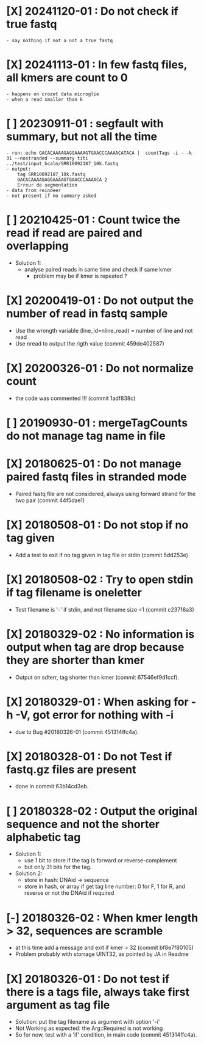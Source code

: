 # [X] 20241120-01 : Do not check if true fastq
    - say nothing if not a not a true fastq

# [X] 20241113-01 : In few fastq files, all kmers are count to 0
    - happens on crozet data microglie
    - when a read smaller than k

# [ ] 20230911-01 : segfault with summary, but not all the time
    - run: echo GACACAAAAGAGGAAAAGTGAACCCAAAACATACA |  countTags -i - -k 31 --nostranded --summary titi ../test/input_bcalm/SRR10092187_10k.fastq
    - output:
        tag	SRR10092187_10k.fastq
        GACACAAAAGAGGAAAAGTGAACCCAAAACA	2
        Erreur de segmentation
    - data from reindeer
    - not present if no summary asked

# [ ] 20210425-01 : Count twice the read if read are paired and overlapping
 * Solution 1:
   - analyse paired reads in same time and check if same kmer
     - problem may be if kmer is repeated ?

# [X] 20200419-01 : Do not output the number of read in fastq sample
 * Use the wrongth variable (line_id=nline_read) = number of line and not read
 * Use nread to output the rigth value (commit 459de402587)

# [X] 20200326-01 : Do not normalize count
 * the code was commented !!! (commit 1adf838c)

# [ ] 20190930-01 : mergeTagCounts do not manage tag name in file

# [X] 20180625-01 : Do not manage paired fastq files in stranded mode
 * Paired fastq file are not considered, always using forward strand for the two pair (commit 44f5dae1)

# [X] 20180508-01 : Do not stop if no tag given
 * Add a test to exit if no tag given in tag file or stdin (commit 5dd253e)

# [X] 20180508-02 : Try to open stdin if tag filename is oneletter
 * Test filename is '-' if stdin, and not filename size =1 (commit c23716a3)

# [X] 20180329-02 : No information is output when tag are drop because they are shorter than kmer
 * Output on sdterr, tag shorter than kmer (commit 67546ef9d1ccf).

# [X] 20180329-01 : When asking for -h -V, got error for nothing with -i
 * due to Bug #20180326-01 (commit 451314ffc4a).

# [X] 20180328-01 : Do not Test if fastq.gz files are present
 * done in commit 63b14cd3eb.

# [ ] 20180328-02 : Output the original sequence and not the shorter alphabetic tag
 * Solution 1:
    - use 1 bit to store if the tag is forward or reverse-complement
    - but only 31 bits for the tag.
 * Solution 2:
    - store in hash: DNAid -> sequence
    - store in hash, or array if get tag line number: 0 for F, 1 for R, and reverse or not the DNAid if required

# [-] 20180326-02 : When kmer length > 32, sequences are scramble
 * at this time add a message and exit if kmer > 32 (commit bf8e7f80105)
 * Problem probably with storrage UINT32, as pointed by JA in Readme

# [X] 20180326-01 : Do not test if there is a tags file, always take first argument as tag file
 * Solution: put the tag filename as argument with option '-i'
 * Not Working as expected: the Arg::Required is not working
 * So for now, test with a 'if' condition, in main code (commit 451314ffc4a).
